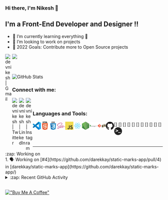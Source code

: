 ### Hi there, I'm Nikesh 👋

## I'm a Front-End Developer and Designer !!

- 🌱 I’m currently learning everything 🤣
- 👯 I’m looking to work on projects
- 🥅 2022 Goals: Contribute more to Open Source projects

<a href="mailto:nikesh123u@gmail.com"><img src="https://img.shields.io/badge/gmail-%23DD0031.svg?&style=for-the-badge&logo=gmail&logoColor=white"/></a>
[<img align="left" alt="devnikesh | Gmail" width="22px" src="https://cdn.jsdelivr.net/npm/simple-icons@v3/icons/gmail.svg" />][Gmail]

<br />

![GitHub Stats](https://github-readme-stats.vercel.app/api?username=devnikesh&theme=radical)

### Connect with me:

[<img align="left" alt="devnikesh | Twitter" width="22px" src="https://cdn.jsdelivr.net/npm/simple-icons@v3/icons/twitter.svg" />][twitter]
[<img align="left" alt="devnikesh | LinkedIn" width="22px" src="https://cdn.jsdelivr.net/npm/simple-icons@v3/icons/linkedin.svg" />][linkedin]
[<img align="left" alt="devnikesh | Instagram" width="22px" src="https://cdn.jsdelivr.net/npm/simple-icons@v3/icons/instagram.svg" />][instagram]

<br />

### Languages and Tools:

[<img align="left" alt="Visual Studio Code" width="26px" src="https://raw.githubusercontent.com/github/explore/80688e429a7d4ef2fca1e82350fe8e3517d3494d/topics/visual-studio-code/visual-studio-code.png" />]
[<img align="left" alt="HTML5" width="26px" src="https://raw.githubusercontent.com/github/explore/80688e429a7d4ef2fca1e82350fe8e3517d3494d/topics/html/html.png" />]
[<img align="left" alt="CSS3" width="26px" src="https://raw.githubusercontent.com/github/explore/80688e429a7d4ef2fca1e82350fe8e3517d3494d/topics/css/css.png" />]
[<img align="left" alt="Sass" width="26px" src="https://raw.githubusercontent.com/github/explore/80688e429a7d4ef2fca1e82350fe8e3517d3494d/topics/sass/sass.png" />]
[<img align="left" alt="JavaScript" width="26px" src="https://raw.githubusercontent.com/github/explore/80688e429a7d4ef2fca1e82350fe8e3517d3494d/topics/javascript/javascript.png" />]
[<img align="left" alt="React" width="26px" src="https://raw.githubusercontent.com/github/explore/80688e429a7d4ef2fca1e82350fe8e3517d3494d/topics/react/react.png" />]
[<img align="left" alt="Node.js" width="26px" src="https://raw.githubusercontent.com/github/explore/80688e429a7d4ef2fca1e82350fe8e3517d3494d/topics/nodejs/nodejs.png" />]
[<img align="left" alt="MongoDB" width="26px" src="https://raw.githubusercontent.com/github/explore/80688e429a7d4ef2fca1e82350fe8e3517d3494d/topics/mongodb/mongodb.png" />]
[<img align="left" alt="Git" width="26px" src="https://raw.githubusercontent.com/github/explore/80688e429a7d4ef2fca1e82350fe8e3517d3494d/topics/git/git.png" />]
[<img align="left" alt="GitHub" width="26px" src="https://raw.githubusercontent.com/github/explore/78df643247d429f6cc873026c0622819ad797942/topics/github/github.png" />]
[<img align="left" alt="Terminal" width="26px" src="https://raw.githubusercontent.com/github/explore/80688e429a7d4ef2fca1e82350fe8e3517d3494d/topics/terminal/terminal.png" />]

<br />
<br />

---
<summary>:zap: Working on</summary>
<!--START_SECTION:activity-->
1. 🗣 Working on [#4](https://github.com/darekkay/static-marks-app/pull/4) in [darekkay/static-marks-app](https://github.com/darekkay/static-marks-app/)
<!--END_SECTION:activity-->

<details>
  <summary>:zap: Recent GitHub Activity</summary>
  
<!--START_SECTION:activity-->
1. 🗣 Commented on [#858](https://github.com/slurpcode/slurp/issues/858#issuecomment-1011872712) in [slurpcode/slurp](https://github.com/slurpcode/slurp/)
2. 🗣 Commented on [#11](https://github.com/darekkay/static-marks/issues/11) in [darekkay/static-marks](https://github.com/darekkay/static-marks/)
3. 🖐 Opened a Pull Request on [#4](https://github.com/darekkay/static-marks-app/pull/4) in [darekkay/static-marks-app](https://github.com/darekkay/static-marks-app/)
4. 🖐 Opened a Pull Request on [#1323](https://github.com/slurpcode/slurp/pull/1323) in [slurpcode/slurp](https://github.com/slurpcode/slurp/)
<!--END_SECTION:activity-->

</details>

<br />

[!["Buy Me A Coffee"](https://www.buymeacoffee.com/assets/img/custom_images/orange_img.png)](https://www.buymeacoffee.com/devnikesh)


<!-- <details>
  <summary>:zap: GitHub Stats</summary>

  <img align="left" alt="Nikesh's GitHub Stats" src="" />

</details> -->

[linkedin]: https://linkedin.com/in/iamnikesh
[twitter]: https://twitter.com/officialnikesh
[instagram]: https://instagram.com/nikeshshresthaofficial
[gmail]: mailto:nikesh123u@gmail.com

